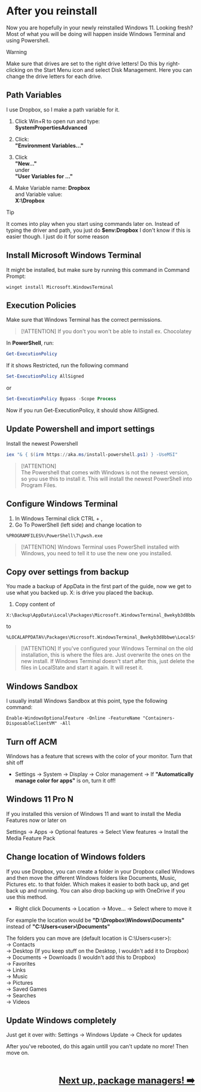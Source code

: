 # After you reinstall

Now you are hopefully in your newly reinstalled Windows 11. Looking fresh? Most of what you will be doing will happen inside Windows Terminal and using Powershell.

> [!WARNING] 
> Make sure that drives are set to the right drive letters! Do this by right-clicking on the Start Menu icon and select Disk Management. Here you can change the drive letters for each drive.

## Path Variables

I use Dropbox, so I make a path variable for it.

1. Click Win+R to open run and type:  
   **SystemPropertiesAdvanced**

2. Click:  
   **"Environment Variables..."**

3. Click  
   **"New..."**  
   under  
   **"User Variables for ..."**

4. Make Variable name:
   **Dropbox**  
   and Variable value:  
   **X:\Dropbox**

> [!TIP]
> It comes into play when you start using commands later on. Instead of typing the driver and path, you just do **$env:Dropbox** I don't know if this is easier though. I just do it for some reason

## Install Microsoft Windows Terminal

It might be installed, but make sure by running this command in Command Prompt:  

   ```command prompt
   winget install Microsoft.WindowsTerminal
   ```
## Execution Policies

Make sure that Windows Terminal has the correct permissions.

   > [!ATTENTION]
   > If you don't you won't be able to install ex. Chocolatey

   In **PowerShell**, run:  
   ```powershell
   Get-ExecutionPolicy
   ```

If it shows Restricted, run the following command
   ```powershell
   Set-ExecutionPolicy AllSigned
   ```
   or
   ```powershell
   Set-ExecutionPolicy Bypass -Scope Process
   ```
Now if you run Get-ExecutionPolicy, it should show AllSigned.

## Update Powershell and import settings

Install the newest Powershell
   ```powershell
   iex "& { $(irm https://aka.ms/install-powershell.ps1) } -UseMSI"
   ```

   > [!ATTENTION]  
   > The Powershell that comes with Windows is not the newest version, so you use this to install it. This will install the newest PowerShell into Program Files.

## Configure Windows Terminal
   1. In Windows Terminal click CTRL + ,
   2. Go To PowerShell (left side) and change location to
   ```
   %PROGRAMFILES%\PowerShell\7\pwsh.exe
   ```
   > [!ATTENTION] 
   > Windows Terminal uses PowerShell installed with Windows, you need to tell it to use the new one you installed.

## Copy over settings from backup

You made a backup of AppData in the first part of the guide, now we get to use what you backed up. X: is drive you placed the backup.

   1. Copy content of 
   ```
   X:\Backup\AppData\Local\Packages\Microsoft.WindowsTerminal_8wekyb3d8bbwe\LocalState
   ```
   to
   ```
   %LOCALAPPDATA%\Packages\Microsoft.WindowsTerminal_8wekyb3d8bbwe\LocalState
   ```
   > [!ATTENTION] 
   > If you've configured your Windows Terminal on the old installation, this is where the files are. Just overwrite the ones on the new install. If Windows Terminal doesn't start after this, just delete the files in LocalState and start it again. It will reset it.

## Windows Sandbox

I usually install Windows Sandbox at this point, type the following command:
   ```
   Enable-WindowsOptionalFeature -Online -FeatureName "Containers-DisposableClientVM" -All
   ```

## Turn off ACM
Windows has a feature that screws with the color of your monitor. Turn that shit off

- Settings → System → Display → Color management → If **"Automatically manage color for apps"** is on, turn it off!

## Windows 11 Pro N
If you installed this version of Windows 11 and want to install the Media Features now or later on

Settings → Apps → Optional features → Select View features → Install the Media Feature Pack

## Change location of Windows folders

If you use Dropbox, you can create a folder in your Dropbox called Windows and then move the different Windows folders like Documents, Music, Pictures etc. to that folder. Which makes it easier to both back up, and get back up and running. You can also drop backing up with OneDrive if you use this method.

- Right click Documents → Location → Move... → Select where to move it

For example the location would be **"D:\Dropbox\Windows\Documents"** instead of **"C:\Users\<user>\Documents"**

The folders you can move are (default location is C:\Users\<user>\):  
→ Contacts  
→ Desktop (If you keep stuff on the Desktop, I wouldn't add it to Dropbox)
→ Documents
→ Downloads (I wouldn't add this to Dropbox)  
→ Favorites  
→ Links  
→ Music  
→ Pictures  
→ Saved Games  
→ Searches  
→ Videos  

## Update Windows completely
Just get it over with: Settings → Windows Update → Check for updates

After you've rebooted, do this again untill you can't update no more! Then move on.

<br /><br /><span style="font-size: 24px; float:right;">**[Next up, package managers! ➡️](package-managers.md)**</span><br /><br /><br />